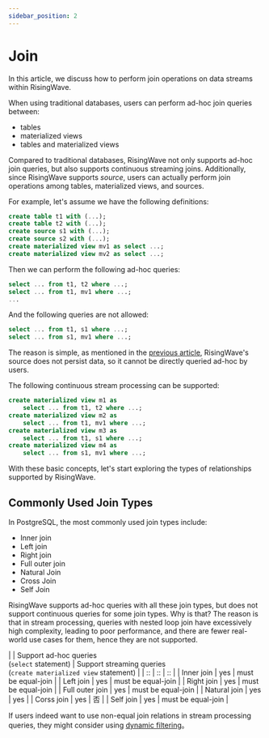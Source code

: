 ```yaml
---
sidebar_position: 2
---
```


# Join

In this article, we discuss how to perform join operations on data streams within RisingWave.

When using traditional databases, users can perform ad-hoc join queries between:

* tables
* materialized views
* tables and materialized views

Compared to traditional databases, RisingWave not only supports ad-hoc join queries, but also supports continuous streaming joins. Additionally, since RisingWave supports _source_, users can actually perform join operations among tables, materialized views, and sources.

For example, let's assume we have the following definitions:

```sql
create table t1 with (...);
create table t2 with (...);
create source s1 with (...);
create source s2 with (...);
create materialized view mv1 as select ...;
create materialized view mv2 as select ...;
```

Then we can perform the following ad-hoc queries:

```sql
select ... from t1, t2 where ...;
select ... from t1, mv1 where ...;
...
```

And the following queries are not allowed:


```sql
select ... from t1, s1 where ...;
select ... from s1, mv1 where ...;
```

The reason is simple, as mentioned in the [previous article](../basics/ingestion), RisingWave's source does not persist data, so it cannot be directly queried ad-hoc by users.

The following continuous stream processing can be supported:
```sql
create materialized view m1 as 
	select ... from t1, t2 where ...;
create materialized view m2 as 
	select ... from t1, mv1 where ...;
create materialized view m3 as 
	select ... from t1, s1 where ...;
create materialized view m4 as 
	select ... from s1, mv1 where ...;
```

With these basic concepts, let's start exploring the types of relationships supported by RisingWave.

## Commonly Used Join Types

In PostgreSQL, the most commonly used join types include:

* Inner join
* Left join
* Right join
* Full outer join
* Natural Join
* Cross Join
* Self Join

RisingWave supports ad-hoc queries with all these join types, but does not support continuous queries for some join types. Why is that?
The reason is that in stream processing, queries with nested loop join have excessively high complexity, leading to poor performance, and there are fewer real-world use cases for them, hence they are not supported.


|  | Support ad-hoc queries<br />(`select` statement) | Support streaming queries<br />(`create materialized view` statement) |
| :: | :: | :: |
|  Inner join   | yes       | must be equal-join |
|  Left join  | yes        | must be equal-join |
|  Right join  | yes        | must be equal-join |
|  Full outer join  | yes        | must be equal-join |
|  Natural join  | yes        | yes |
|  Corss join  | yes        | 否 |
|  Self join  | yes        | must be equal-join |


If users indeed want to use non-equal join relations in stream processing queries, they might consider using [dynamic filtering](https://docs.risingwave.com/docs/current/sql-pattern-dynamic-filters/)。

